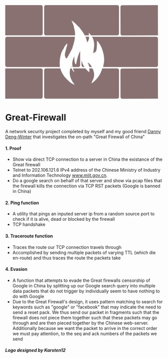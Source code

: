 <img src="https://github.com/Karsten12/Great-Firewall/blob/master/Firewall.png" height="300">

# Great-Firewall

A network security project completed by myself and my good friend [Danny Deng-Winter](https://github.com/winnerwinter?tab=overview&from=2017-01-18) that investigates the on-path "Great Firewall of China"

#### 1. Proof ####
- Show via direct TCP connection to a server in China the existance of the Great firewall
- Telnet to 202.106.121.6 IPv4 address of the Chinese Ministry of Industry and Information
Technology www.miit.gov.cn.
- Do a google search on behalf of that server and show via pcap files that the firewall kills the connection via TCP RST packets (Google is banned in China)

#### 2. Ping function ####
- A utility that pings an inputed server ip from a random source port to check if it is alive, dead or blocked by the firewall
- TCP handshake

#### 3. Traceroute function #### 
- Traces the route our TCP connection travels through
- Accomplished by sending multiple packets of varying TTL (which die en-route) and thus traces the route the packets take

#### 4. Evasion ####
- A function that attempts to evade the Great firewalls censorship of Google in China by splitting up our Google search query into multiple data packets that do not trigger by individually seem to have nothing to do with Google
- Due to the Great Firewall's design, it uses pattern matching to search for keywords such as "google" or "facebook" that may indicate the need to send a reset pack. We thus send our packet in fragments such that the firewall does not piece them together such that these packets may go through and are then pieced together by the Chinese web-server. Additionally because we want the packet to arrive in the correct order we must pay attention, to the seq and ack numbers of the packets we send


##### Logo designed by Karsten12 #####
